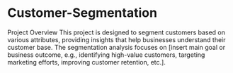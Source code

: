# Customer-Segmentation
Project Overview
This project is designed to segment customers based on various attributes, providing insights that help businesses understand their customer base. The segmentation analysis focuses on [insert main goal or business outcome, e.g., identifying high-value customers, targeting marketing efforts, improving customer retention, etc.].
